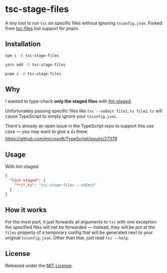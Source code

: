 # tsc-stage-files


A tiny tool to run `tsc` on specific files without ignoring `tsconfig.json`.
Forked from [tsc-files](https://github.com/gustavopch/tsc-files) but support for pnpm.

## Installation

```sh
npm i -D tsc-stage-files
```

```sh
yarn add -D tsc-stage-files
```

```sh
pnpm i -D tsc-stage-files
```

## Why

I wanted to type-check **only the staged files** with [lint-staged](https://github.com/okonet/lint-staged).

Unfortunately passing specific files like `tsc --noEmit file1.ts file2.ts` will cause TypeScript to simply ignore your `tsconfig.json`.

There's already an open issue in the TypeScript repo to support this use case — you may want to give a 👍 there: https://github.com/microsoft/TypeScript/issues/27379

## Usage

With lint-staged:

```json
{
  "lint-staged": {
    "**/*.ts": "tsc-stage-files --noEmit"
  }
}
```

## How it works

For the most part, it just forwards all arguments to `tsc` with one exception: the specified files will not be forwarded — instead, they will be put at the `files` property of a temporary config that will be generated next to your original `tsconfig.json`. Other than that, just read `tsc --help`.

## License

Released under the [MIT License](./LICENSE.md).
